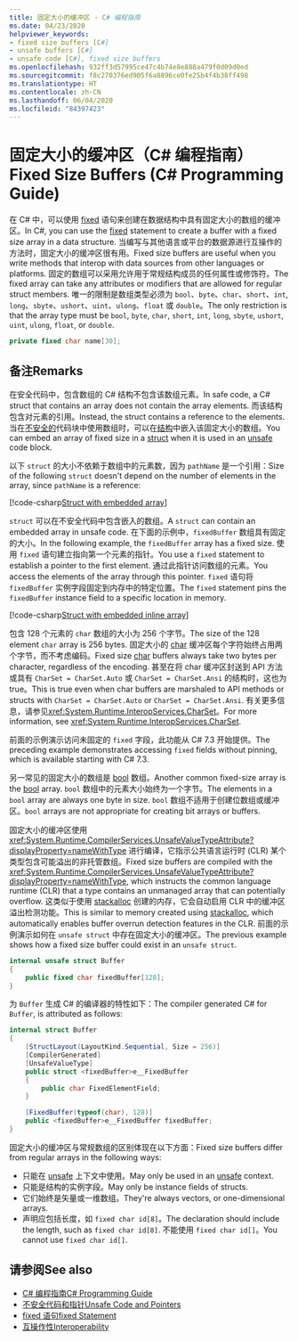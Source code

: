 ```yaml
---
title: 固定大小的缓冲区 - C# 编程指南
ms.date: 04/23/2020
helpviewer_keywords:
- fixed size buffers [C#]
- unsafe buffers [C#]
- unsafe code [C#], fixed size buffers
ms.openlocfilehash: 932ff3d57995ce47c4b74e8e888a479f0d09d0ed
ms.sourcegitcommit: f8c270376ed905f6a8896ce0fe25b4f4b38ff498
ms.translationtype: HT
ms.contentlocale: zh-CN
ms.lasthandoff: 06/04/2020
ms.locfileid: "84397423"
---
```

# <a name="fixed-size-buffers-c-programming-guide"></a><span data-ttu-id="db995-102">固定大小的缓冲区（C# 编程指南）</span><span class="sxs-lookup"><span data-stu-id="db995-102">Fixed Size Buffers (C# Programming Guide)</span></span>

<span data-ttu-id="db995-103">在 C# 中，可以使用 [fixed](../../language-reference/keywords/fixed-statement.md) 语句来创建在数据结构中具有固定大小的数组的缓冲区。</span><span class="sxs-lookup"><span data-stu-id="db995-103">In C#, you can use the [fixed](../../language-reference/keywords/fixed-statement.md) statement to create a buffer with a fixed size array in a data structure.</span></span> <span data-ttu-id="db995-104">当编写与其他语言或平台的数据源进行互操作的方法时，固定大小的缓冲区很有用。</span><span class="sxs-lookup"><span data-stu-id="db995-104">Fixed size buffers are useful when you write methods that interop with data sources from other languages or platforms.</span></span> <span data-ttu-id="db995-105">固定的数组可以采用允许用于常规结构成员的任何属性或修饰符。</span><span class="sxs-lookup"><span data-stu-id="db995-105">The fixed array can take any attributes or modifiers that are allowed for regular struct members.</span></span> <span data-ttu-id="db995-106">唯一的限制是数组类型必须为 `bool`、`byte`、`char`、`short`、`int`, `long`、`sbyte`、`ushort`、`uint`、`ulong`、`float` 或 `double`。</span><span class="sxs-lookup"><span data-stu-id="db995-106">The only restriction is that the array type must be `bool`, `byte`, `char`, `short`, `int`, `long`, `sbyte`, `ushort`, `uint`, `ulong`, `float`, or `double`.</span></span>

```csharp
private fixed char name[30];
```

## <a name="remarks"></a><span data-ttu-id="db995-107">备注</span><span class="sxs-lookup"><span data-stu-id="db995-107">Remarks</span></span>

<span data-ttu-id="db995-108">在安全代码中，包含数组的 C# 结构不包含该数组元素。</span><span class="sxs-lookup"><span data-stu-id="db995-108">In safe code, a C# struct that contains an array does not contain the array elements.</span></span> <span data-ttu-id="db995-109">而该结构包含对元素的引用。</span><span class="sxs-lookup"><span data-stu-id="db995-109">Instead, the struct contains a reference to the elements.</span></span> <span data-ttu-id="db995-110">当在[不安全的](../../language-reference/keywords/unsafe.md)代码块中使用数组时，可以在[结构](../../language-reference/builtin-types/struct.md)中嵌入该固定大小的数组。</span><span class="sxs-lookup"><span data-stu-id="db995-110">You can embed an array of fixed size in a [struct](../../language-reference/builtin-types/struct.md) when it is used in an [unsafe](../../language-reference/keywords/unsafe.md) code block.</span></span>

<span data-ttu-id="db995-111">以下 `struct` 的大小不依赖于数组中的元素数，因为 `pathName` 是一个引用：</span><span class="sxs-lookup"><span data-stu-id="db995-111">Size of the following `struct` doesn't depend on the number of elements in the array, since `pathName` is a reference:</span></span>

[!code-csharp[Struct with embedded array](snippets/FixedKeywordExamples.cs#6)]

<span data-ttu-id="db995-112">`struct` 可以在不安全代码中包含嵌入的数组。</span><span class="sxs-lookup"><span data-stu-id="db995-112">A `struct` can contain an embedded array in unsafe code.</span></span> <span data-ttu-id="db995-113">在下面的示例中，`fixedBuffer` 数组具有固定的大小。</span><span class="sxs-lookup"><span data-stu-id="db995-113">In the following example, the `fixedBuffer` array has a fixed size.</span></span> <span data-ttu-id="db995-114">使用 `fixed` 语句建立指向第一个元素的指针。</span><span class="sxs-lookup"><span data-stu-id="db995-114">You use a `fixed` statement to establish a pointer to the first element.</span></span> <span data-ttu-id="db995-115">通过此指针访问数组的元素。</span><span class="sxs-lookup"><span data-stu-id="db995-115">You access the elements of the array through this pointer.</span></span> <span data-ttu-id="db995-116">`fixed` 语句将 `fixedBuffer` 实例字段固定到内存中的特定位置。</span><span class="sxs-lookup"><span data-stu-id="db995-116">The `fixed` statement pins the `fixedBuffer` instance field to a specific location in memory.</span></span>

[!code-csharp[Struct with embedded inline array](snippets/FixedKeywordExamples.cs#7)]

<span data-ttu-id="db995-117">包含 128 个元素的 `char` 数组的大小为 256 个字节。</span><span class="sxs-lookup"><span data-stu-id="db995-117">The size of the 128 element `char` array is 256 bytes.</span></span> <span data-ttu-id="db995-118">固定大小的 [char](../../language-reference/builtin-types/char.md) 缓冲区每个字符始终占用两个字节，而不考虑编码。</span><span class="sxs-lookup"><span data-stu-id="db995-118">Fixed size [char](../../language-reference/builtin-types/char.md) buffers always take two bytes per character, regardless of the encoding.</span></span> <span data-ttu-id="db995-119">甚至在将 char 缓冲区封送到 API 方法或具有 `CharSet = CharSet.Auto` 或 `CharSet = CharSet.Ansi` 的结构时，这也为 true。</span><span class="sxs-lookup"><span data-stu-id="db995-119">This is true even when char buffers are marshaled to API methods or structs with `CharSet = CharSet.Auto` or `CharSet = CharSet.Ansi`.</span></span> <span data-ttu-id="db995-120">有关更多信息，请参见<xref:System.Runtime.InteropServices.CharSet>。</span><span class="sxs-lookup"><span data-stu-id="db995-120">For more information, see <xref:System.Runtime.InteropServices.CharSet>.</span></span>

<span data-ttu-id="db995-121">前面的示例演示访问未固定的 `fixed` 字段，此功能从 C# 7.3 开始提供。</span><span class="sxs-lookup"><span data-stu-id="db995-121">The  preceding example demonstrates accessing `fixed` fields without pinning, which is available starting with C# 7.3.</span></span>

<span data-ttu-id="db995-122">另一常见的固定大小的数组是 [bool](../../language-reference/builtin-types/bool.md) 数组。</span><span class="sxs-lookup"><span data-stu-id="db995-122">Another common fixed-size array is the [bool](../../language-reference/builtin-types/bool.md) array.</span></span> <span data-ttu-id="db995-123">`bool` 数组中的元素大小始终为一个字节。</span><span class="sxs-lookup"><span data-stu-id="db995-123">The elements in a `bool` array are always one byte in size.</span></span> <span data-ttu-id="db995-124">`bool` 数组不适用于创建位数组或缓冲区。</span><span class="sxs-lookup"><span data-stu-id="db995-124">`bool` arrays are not appropriate for creating bit arrays or buffers.</span></span>

<span data-ttu-id="db995-125">固定大小的缓冲区使用 <xref:System.Runtime.CompilerServices.UnsafeValueTypeAttribute?displayProperty=nameWithType> 进行编译，它指示公共语言运行时 (CLR) 某个类型包含可能溢出的非托管数组。</span><span class="sxs-lookup"><span data-stu-id="db995-125">Fixed size buffers are compiled with the <xref:System.Runtime.CompilerServices.UnsafeValueTypeAttribute?displayProperty=nameWithType>, which instructs the common language runtime (CLR) that a type contains an unmanaged array that can potentially overflow.</span></span> <span data-ttu-id="db995-126">这类似于使用 [stackalloc](../../language-reference/operators/stackalloc.md) 创建的内存，它会自动启用 CLR 中的缓冲区溢出检测功能。</span><span class="sxs-lookup"><span data-stu-id="db995-126">This is similar to memory created using [stackalloc](../../language-reference/operators/stackalloc.md), which automatically enables buffer overrun detection features in the CLR.</span></span> <span data-ttu-id="db995-127">前面的示例演示如何在 `unsafe struct` 中存在固定大小的缓冲区。</span><span class="sxs-lookup"><span data-stu-id="db995-127">The previous example shows how a fixed size buffer could exist in an `unsafe struct`.</span></span>

```csharp
internal unsafe struct Buffer
{
    public fixed char fixedBuffer[128];
}
```

<span data-ttu-id="db995-128">为 `Buffer` 生成 C# 的编译器的特性如下：</span><span class="sxs-lookup"><span data-stu-id="db995-128">The compiler generated C# for `Buffer`, is attributed as follows:</span></span>

```csharp
internal struct Buffer
{
    [StructLayout(LayoutKind.Sequential, Size = 256)]
    [CompilerGenerated]
    [UnsafeValueType]
    public struct <fixedBuffer>e__FixedBuffer
    {
        public char FixedElementField;
    }

    [FixedBuffer(typeof(char), 128)]
    public <fixedBuffer>e__FixedBuffer fixedBuffer;
}
```

<span data-ttu-id="db995-129">固定大小的缓冲区与常规数组的区别体现在以下方面：</span><span class="sxs-lookup"><span data-stu-id="db995-129">Fixed size buffers differ from regular arrays in the following ways:</span></span>

- <span data-ttu-id="db995-130">只能在 [unsafe](../../language-reference/keywords/unsafe.md) 上下文中使用。</span><span class="sxs-lookup"><span data-stu-id="db995-130">May only be used in an [unsafe](../../language-reference/keywords/unsafe.md) context.</span></span>
- <span data-ttu-id="db995-131">只能是结构的实例字段。</span><span class="sxs-lookup"><span data-stu-id="db995-131">May only be instance fields of structs.</span></span>
- <span data-ttu-id="db995-132">它们始终是矢量或一维数组。</span><span class="sxs-lookup"><span data-stu-id="db995-132">They're always vectors, or one-dimensional arrays.</span></span>
- <span data-ttu-id="db995-133">声明应包括长度，如 `fixed char id[8]`。</span><span class="sxs-lookup"><span data-stu-id="db995-133">The declaration should include the length, such as `fixed char id[8]`.</span></span> <span data-ttu-id="db995-134">不能使用 `fixed char id[]`。</span><span class="sxs-lookup"><span data-stu-id="db995-134">You cannot use `fixed char id[]`.</span></span>

## <a name="see-also"></a><span data-ttu-id="db995-135">请参阅</span><span class="sxs-lookup"><span data-stu-id="db995-135">See also</span></span>

- [<span data-ttu-id="db995-136">C# 编程指南</span><span class="sxs-lookup"><span data-stu-id="db995-136">C# Programming Guide</span></span>](../index.md)
- [<span data-ttu-id="db995-137">不安全代码和指针</span><span class="sxs-lookup"><span data-stu-id="db995-137">Unsafe Code and Pointers</span></span>](index.md)
- [<span data-ttu-id="db995-138">fixed 语句</span><span class="sxs-lookup"><span data-stu-id="db995-138">fixed Statement</span></span>](../../language-reference/keywords/fixed-statement.md)
- [<span data-ttu-id="db995-139">互操作性</span><span class="sxs-lookup"><span data-stu-id="db995-139">Interoperability</span></span>](../interop/index.md)
